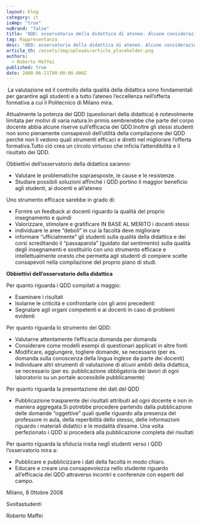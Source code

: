 ```yaml
---
layout: blog
category: it
isAmp: "true"
noBrand: "false"
title: 'ODD: osservatorio della didattica di ateneo. Alcune considerazioni.'
tag: Rappresentanza
desc: 'ODD: osservatorio della didattica di ateneo. Alcune considerazioni.'
article_th: /assets/img/uploads/article_placeholder.png
authors:
  - Roberto Maffei
published: true
date: 2008-06-21T00:00:00.000Z
---
```


 La valutazione ed il controllo della qualità della didattica sono fondamentali per garantire agli studenti e a tutto l’ateneo l’eccellenza nell’offerta formativa a cui il Politecnico di Milano mira.

Attualmente la potenza dei QDD (questionari della didattica) è notevolmente limitata per motivi di varia natura.In primis sembrerebbe che parte del corpo docente abbia alcune riserve sull’efficacia dei QDD.Inoltre gli stessi studenti non sono pienamente consapevoli dell’utilità della compilazione dei QDD perchè non li vedono quali strumenti efficaci e diretti nel migliorare l’offerta formativa.Tutto ciò crea un circolo virtuoso che inficia l’attendibilità e il risultato dei QDD.

Obbiettivi dell’osservatorio della didattica saranno:

*   Valutare le problematiche sopraesposte, le cause e le resistenze.
*   Studiare possibili soluzioni affinché i QDD portino il maggior beneficio agli studenti, ai docenti e all’ateneo

Uno strumento efficace sarebbe in grado di:

*   Fornire un feedback ai docenti riguardo la qualità del proprio insegnamento e quindi
*   Valorizzare, stimolare e gratificare IN BASE AL MERITO i docenti stessi
*   individuare le aree “deboli” in cui la facoltà deve migliorare
*   informare “ufficialmente” gli studenti sulla qualità della didattica e dei corsi screditando il “passaparola” (guidato dal sentimento) sulla qualità degli insegnamenti e sostituirlo con uno strumento efficace e intellettualmente onesto che permetta agli studenti di compiere scelte consapevoli nella compilazione del proprio piano di studi.

**Obbiettivi dell’osservatorio della didattica**

Per quanto riguarda i QDD compilati a maggio:

*   Esaminare i risultati
*   Isolarne le criticità e confrontarle con gli anni precedenti
*   Segnalare agli organi competenti e ai docenti in caso di problemi evidenti

Per quanto riguarda lo strumento dei QDD:

*   Valutarne attentamente l’efficacia domanda per domanda
*   Considerare come modelli esempi di questionari applicati in altre fonti
*   Modificare, aggiungere, togliere domande, se necessario (per es. domanda sulla conoscenza della lingua inglese da parte dei docenti)
*   Individuare altri strumenti di valutazione di alcuni ambiti della didattica, se necessario (per es. pubblicazione obbligatoria dei lavori di ogni laboratorio su un portale accessibile pubblicamente)

Per quanto riguarda la presentazione dei dati del QDD

*   Pubblicazione trasparente dei risultati attribuiti ad ogni docente e non in maniera aggregata.Si potrebbe procedere partendo dalla pubblicazione delle domande “oggettive” quali quelle riguardo alla presenza del professore in aula, della reperibilità dello stesso, delle informazioni riguardo i materiali didattici e le modalità d’esame. Una volta perfezionato i QDD si procederà alla pubblicazione completa dei risultati

Per quanto riguarda la sfiducia insita negli studenti verso i QDD l’osservatorio mira a:

*   Pubblicare e pubblicizzare i dati della facoltà in modo chiaro.
*   Educare e creare una consapevolezza nello studente riguardo all’efficacia dei QDD attraverso incontri e conferenze con esperti del campo.

Milano, 8 0ttobre 2008

Svoltastudenti

Roberto Maffei
